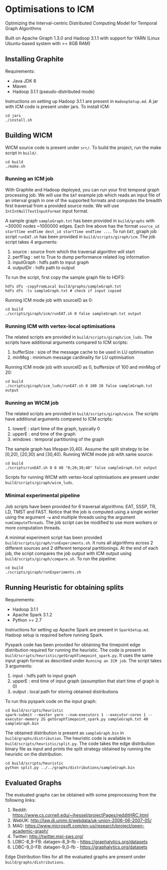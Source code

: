 # Optimisations to ICM

Optimizing the Interval-centric Distributed Computing Model for Temporal Graph Algorithms

Built on Apache Giraph 1.3.0 and Hadoop 3.1.1 with support for YARN
(Linux Ubuntu-based system with >= 8GB RAM)

## Installing Graphite

Requirements:
 * Java JDK 8
 * Maven
 * Hadoop 3.1.1 (pseudo-distributed mode)

Instructions on setting up Hadoop 3.1.1 are present in `HadoopSetup.md`.
A jar with ICM code is present under jars. To install ICM:
```
cd jars
./install.sh
```

## Building WICM

WICM source code is present under `src/`. To build the project, run the make script in `build/`.
```
cd build
./make.sh
```

### Running an ICM job

With Graphite and Hadoop deployed, you can run your first temporal graph processing job. We will use the `EAT` example job which reads an input file of an interval graph in one of the supported formats and computes the breadth first traversal from a provided source node. We will use `IntIntNullTextInputFormat` input format. 

A sample graph `sampleGraph.txt` has been provided in `build/graphs` with ~30000 nodes ~1000000 edges. Each line above has the format `source_id startTime endTime dest_id startTime endTime ...`. To run `EAT`, giraph job script `runEAT.sh` has been provided in `build/scripts/giraph/icm`. The job script takes 4 arguments:

1. source : source from which the traversal algorithm will start
2. perfFlag : set to True to dump performance related log information
3. inputGraph : hdfs path to input graph
4. outputDir : hdfs path to output 

To run the script, first copy the sample graph file to HDFS:
```
hdfs dfs -copyFromLocal build/graphs/sampleGraph.txt
hdfs dfs -ls sampleGraph.txt # check if input copied
```

Running ICM mode job with sourceID as 0:
```
cd build
./scripts/giraph/icm/runEAT.sh 0 false sampleGraph.txt output
```

### Running ICM with vertex-local optimisations

The related scripts are provided in `build/scripts/giraph/icm_luds`. The scripts have additional arguments compared to ICM scripts:

1. bufferSize : size of the message cache to be used in LU optimisation
2. minMsg : minimum message cardinality for LU optimisation

Running ICM mode job with sourceID as 0, buffersize of 100 and minMsg of 20:
```
cd build
./scripts/giraph/icm_luds/runEAT.sh 0 100 20 false sampleGraph.txt output
```

### Running an WICM job 

The related scripts are provided in `build/scripts/giraph/wicm`. The scripts have additional arguments compared to ICM scripts:

1. lowerE : start time of the graph, typically 0
2. upperE : end time of the graph
3. windows : temporal partitioning of the graph

The sample graph has lifespan [0,40). Assume the split strategy to be [0,20), [20,30) and [30,40). Running WICM mode job with same source:
```
cd build
./scripts/runEAT.sh 0 0 40 "0;20;30;40" false sampleGraph.txt output
```

Scripts for running WICM with vertex-local optimisations are present under `build/scripts/giraph/wicm_luds`.


### Minimal experimental pipeline

Job scripts have been provided for 6 traversal algorithms: EAT, SSSP, TR, LD, TMST and FAST. Notice that the job is computed using a single worker using the argument `-w` and multiple threads using the argument `numComputeThreads`. The job script can be modified to use more workers or more computation threads.

A minimal experiment script has been provided `build/scripts/giraph/runExperiments.sh`. It runs all algorithms across 2 different sources and 2 different temporal partitionings. At the end of each job, the script compares the job output with ICM output using `build/scripts/giraph/compare.sh`.
To run the pipeline:

```
cd build
./scripts/giraph/runExperiments.sh
```

## Running Heuristic for obtaining splits

Requirements:
 * Hadoop 3.1.1
 * Apache Spark 3.1.2
 * Python >= 2.7

Instructions for setting up Apache Spark are present in `SparkSetup.md`.
Hadoop setup is required before running Spark.

Pyspark code has been provided for obtaining the timepoint edge distribution required for running the heuristic.
The code is present in `build/scripts/heuristic/getGraphTimepoint_spark.py`. It uses the same input graph format as described under `Running an ICM job`. The script takes 3 arguments:
1. input : hdfs path to input graph
2. upperE : end time of input graph (assumption that start time of graph is 0)
3. output : local path for storing obtained distributions

To run this pyspark code on the input graph:
```
cd build/scripts/heuristic
spark-submit --master yarn --num-executors 1 --executor-cores 1 --executor-memory 2G getGraphTimepoint_spark.py sampleGraph.txt 40 sampleGraph.bin
```

The obtained distribution is present as `sampleGraph.bin` in `build/graphs/distribution`. The heuristic code is available in `build/scripts/heuristic/split.py`. The code takes the edge distribution binary file as input and prints the split strategy obtained by running the heuristic on the distribution. 
```
cd build/scripts/heuristic
python split.py ../../graphs/distributions/sampleGraph.bin
```
## Evaluated Graphs

The evaluated graphs can be obtained with some preprocessing from the following links:
1. Reddit: https://www.cs.cornell.edu/~jhessel/projectPages/redditHRC.html
2. WebUK: http://law.di.unimi.it/webdata/uk-union-2006-06-2007-05/
3. MAG: https://www.microsoft.com/en-us/research/project/open-academic-graph/
4. Twitter: http://twitter.mpi-sws.org/
5. LDBC-8_9-FB: datagen-8_9-fb - https://graphalytics.org/datasets
6. LDBC-9_0-FB: datagen-9_0-fb - https://graphalytics.org/datasets

Edge Distribution files for all the evaluated graphs are present under `build/graphs/distributions`. 
